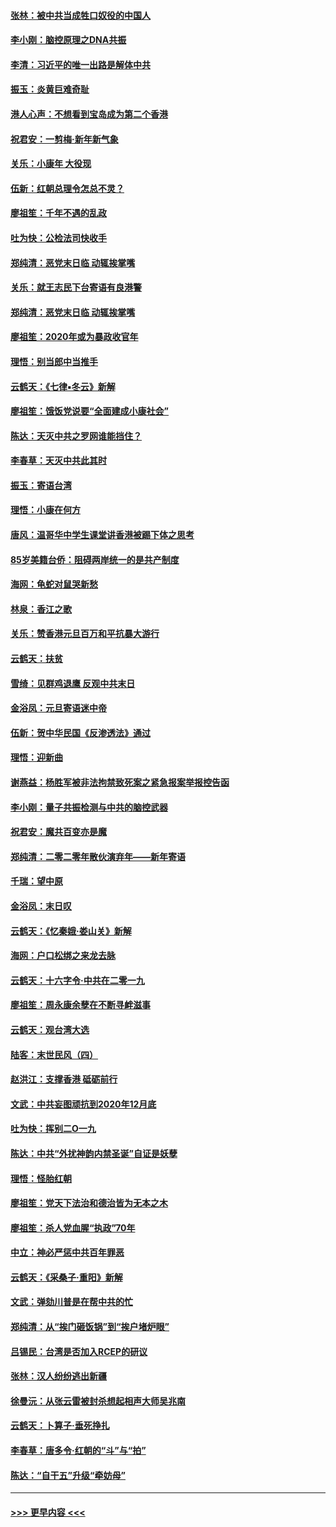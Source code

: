 #### [张林：被中共当成牲口奴役的中国人](../pages/nsc993/n11782397.md?t=01102322) 
#### [李小刚：脑控原理之DNA共振](../pages/nsc993/n11780962.md?t=01102322) 
#### [李清：习近平的唯一出路是解体中共](../pages/nsc993/n11780866.md?t=01102322) 
#### [振玉：炎黄巨难奇耻](../pages/nsc993/n11779632.md?t=01102322) 
#### [港人心声：不想看到宝岛成为第二个香港](../pages/nsc993/n11778817.md?t=01102322) 
#### [祝君安：一剪梅‧新年新气象](../pages/nsc993/n11776340.md?t=01102322) 
#### [关乐：小康年 大役现](../pages/nsc993/n11774213.md?t=01102322) 
#### [伍新：红朝总理令怎总不灵？](../pages/nsc993/n11770813.md?t=01102322) 
#### [廖祖笙：千年不遇的乱政](../pages/nsc993/n11770373.md?t=01102322) 
#### [吐为快：公检法司快收手](../pages/nsc993/n11770359.md?t=01102322) 
#### [郑纯清：恶党末日临 动辄挨掌嘴](../pages/nsc993/n11769912.md?t=01102322) 
#### [关乐：就王志民下台寄语有良港警](../pages/nsc993/n11769903.md?t=01102322) 
#### [郑纯清：恶党末日临 动辄挨掌嘴](../pages/nsc993/n11769356.md?t=01102322) 
#### [廖祖笙：2020年或为暴政收官年](../pages/nsc993/n11768216.md?t=01102322) 
#### [理悟：别当郎中当推手](../pages/nsc993/n11768243.md?t=01102322) 
#### [云鹤天：《七律▪冬云》新解](../pages/nsc993/n11768204.md?t=01102322) 
#### [廖祖笙：饿饭党说要“全面建成小康社会”](../pages/nsc993/n11767482.md?t=01102322) 
#### [陈达：天灭中共之罗网谁能挡住？](../pages/nsc993/n11767465.md?t=01102322) 
#### [李春草：天灭中共此其时](../pages/nsc993/n11767452.md?t=01102322) 
#### [振玉：寄语台湾](../pages/nsc993/n11767432.md?t=01102322) 
#### [理悟：小康在何方](../pages/nsc993/n11767394.md?t=01102322) 
#### [唐风：温哥华中学生课堂讲香港被踢下体之思考](../pages/nsc993/n11766848.md?t=01102322) 
#### [85岁美籍台侨：阻碍两岸统一的是共产制度](../pages/nsc993/n11765043.md?t=01102322) 
#### [海网：龟蛇对鼠哭新愁](../pages/nsc993/n11764895.md?t=01102322) 
#### [林泉：香江之歌](../pages/nsc993/n11764415.md?t=01102322) 
#### [关乐：赞香港元旦百万和平抗暴大游行](../pages/nsc993/n11764382.md?t=01102322) 
#### [云鹤天：扶贫](../pages/nsc993/n11764245.md?t=01102322) 
#### [雪绮：见群鸡退鹰  反观中共末日](../pages/nsc993/n11762112.md?t=01102322) 
#### [金浴凤：元旦寄语迷中帝](../pages/nsc993/n11761788.md?t=01102322) 
#### [伍新：贺中华民国《反渗透法》通过](../pages/nsc993/n11761994.md?t=01102322) 
#### [理悟：迎新曲](../pages/nsc993/n11761152.md?t=01102322) 
#### [谢燕益：杨胜军被非法拘禁致死案之紧急报案举报控告函](../pages/nsc993/n11756134.md?t=01102322) 
#### [李小刚：量子共振检测与中共的脑控武器](../pages/nsc993/n11754518.md?t=01102322) 
#### [祝君安：魔共百变亦是魔](../pages/nsc993/n11754469.md?t=01102322) 
#### [郑纯清：二零二零年散伙演弃年——新年寄语](../pages/nsc993/n11754195.md?t=01102322) 
#### [千瑞：望中原](../pages/nsc993/n11754159.md?t=01102322) 
#### [金浴凤：末日叹](../pages/nsc993/n11752359.md?t=01102322) 
#### [云鹤天：《忆秦娥‧娄山关》新解](../pages/nsc993/n11752348.md?t=01102322) 
#### [海网：户口松绑之来龙去脉](../pages/nsc993/n11752328.md?t=01102322) 
#### [云鹤天：十六字令‧中共在二零一九](../pages/nsc993/n11752305.md?t=01102322) 
#### [廖祖笙：周永康余孽在不断寻衅滋事](../pages/nsc993/n11751013.md?t=01102322) 
#### [云鹤天：观台湾大选](../pages/nsc993/n11751007.md?t=01102322) 
#### [陆客：末世民风（四）](../pages/nsc993/n11749203.md?t=01102322) 
#### [赵洪江：支撑香港 砥砺前行](../pages/nsc993/n11748482.md?t=01102322) 
#### [文武：中共妄图顽抗到2020年12月底](../pages/nsc993/n11748446.md?t=01102322) 
#### [吐为快：挥别二O一九](../pages/nsc993/n11748411.md?t=01102322) 
#### [陈达：中共“外扰神韵内禁圣诞”自证是妖孽](../pages/nsc993/n11748226.md?t=01102322) 
#### [理悟：怪胎红朝](../pages/nsc993/n11748206.md?t=01102322) 
#### [廖祖笙：党天下法治和德治皆为无本之木](../pages/nsc993/n11748135.md?t=01102322) 
#### [廖祖笙：杀人党血腥“执政”70年](../pages/nsc993/n11745144.md?t=01102322) 
#### [中立：神必严惩中共百年罪恶](../pages/nsc993/n11744970.md?t=01102322) 
#### [云鹤天：《采桑子‧重阳》新解](../pages/nsc993/n11744948.md?t=01102322) 
#### [文武：弹劾川普是在帮中共的忙](../pages/nsc993/n11744758.md?t=01102322) 
#### [郑纯清：从“挨门砸饭锅”到“挨户堵炉眼”](../pages/nsc993/n11744745.md?t=01102322) 
#### [吕锡民：台湾是否加入RCEP的研议](../pages/nsc993/n11744701.md?t=01102322) 
#### [张林：汉人纷纷逃出新疆](../pages/nsc993/n11743530.md?t=01102322) 
#### [徐曼沅：从张云雷被封杀想起相声大师吴兆南](../pages/nsc993/n11741816.md?t=01102322) 
#### [云鹤天：卜算子‧垂死挣扎](../pages/nsc993/n11739956.md?t=01102322) 
#### [李春草：唐多令‧红朝的“斗”与“拍”](../pages/nsc993/n11739830.md?t=01102322) 
#### [陈达：“自干五”升级“牵妨母”](../pages/nsc993/n11739724.md?t=01102322) 

----
#### [ >>> 更早内容 <<< ](../indexes/nsc993-earlier.md)
